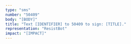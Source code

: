 ```yaml
---
type: "sms"
number: "50409"
body: "[BODY]"
title: "Text [IDENTIFIER] to 50409 to sign: [TITLE]."
representation: "ResistBot"
impact: "[IMPACT]"
---
```

